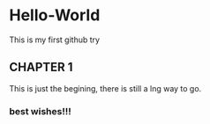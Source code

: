 # Hello-World
This is my first github try
## CHAPTER 1 
This is just the begining, there is still a lng way to go.
### best wishes!!!
